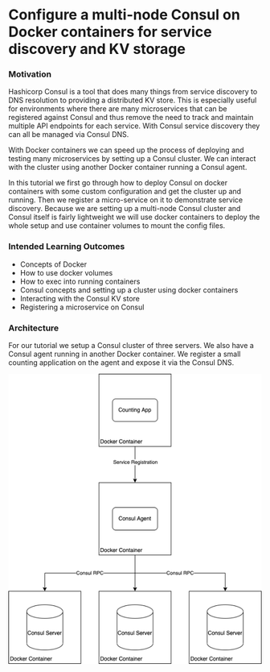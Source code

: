 # Configure a multi-node Consul on Docker containers for service discovery and KV storage

### Motivation

Hashicorp Consul is a tool that does many things from service discovery to DNS resolution to providing a distributed KV store. This is especially useful for environments where there are many microservices that can be registered against Consul and thus remove the need to track and maintain multiple API endpoints for each service. With Consul service discovery they can all be managed via Consul DNS.

With Docker containers we can speed up the process of deploying and testing many microservices by setting up a Consul cluster. We can interact with the cluster using another Docker container running a Consul agent.

In this tutorial we first go through how to deploy Consul on docker containers with some custom configuration and get the cluster up and running. Then we register a micro-service on it to demonstrate service discovery. Because we are setting up a multi-node Consul cluster and Consul itself is fairly lightweight we will use docker containers to deploy the whole setup and use container volumes to mount the config files.

### Intended Learning Outcomes
- Concepts of Docker
- How to use docker volumes
- How to exec into running containers
- Consul concepts and setting up a cluster using docker containers
- Interacting with the Consul KV store
- Registering a microservice on Consul

### Architecture

For our tutorial we setup a Consul cluster of three servers. We also have a Consul agent running in another Docker container. We register a small counting application on the agent and expose it via the Consul DNS.

![](assets/consul_on_docker.png)